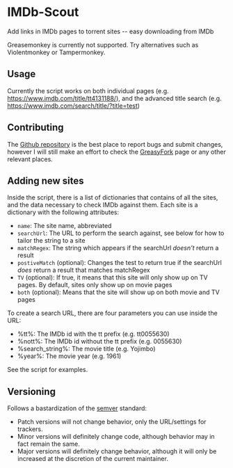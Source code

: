 # IMDb-Scout
Add links in IMDb pages to torrent sites -- easy downloading from IMDb

Greasemonkey is currently not supported. Try alternatives such as Violentmonkey or Tampermonkey.

## Usage

Currently the script works on both individual pages (e.g. https://www.imdb.com/title/tt4131188/), and the advanced title search (e.g. https://www.imdb.com/search/title/?title=test)

## Contributing

The [Github repository](https://github.com/kannibalox/IMDb-Scout) is the best place to report bugs and submit changes, however I will still make an effort to check the [GreasyFork](https://greasyfork.org/en/scripts/3967-imdb-scout) page or any other relevant places.

## Adding new sites

Inside the script, there is a list of dictionaries that contains of all the sites, and the data necessary to check IMDb against them.
Each site is a dictionary with the following attributes:
  - `name`: The site name, abbreviated
  - `searchUrl`: The URL to perform the search against, see below for how to tailor the string to a site
  - `matchRegex`: The string which appears if the searchUrl *doesn't* return a result
  - `postiveMatch` (optional): Changes the test to return true if the searchUrl *does* return a result that matches matchRegex
  - `TV` (optional): If true, it means that this site will only show up on TV pages. By default, sites only show up on movie pages
  - `both` (optional): Means that the site will show up on both movie and TV pages

To create a search URL, there are four parameters you can use inside the URL:
  - %tt%: The IMDb id with the tt prefix (e.g. tt0055630)
  - %nott%: The IMDb id without the tt prefix (e.g. 0055630)
  - %search_string%: The movie title (e.g. Yojimbo)
  - %year%: The movie year (e.g. 1961)

See the script for examples.

## Versioning
Follows a bastardization of the [semver](http://semver.org/) standard:
* Patch versions will not change behavior, only the URL/settings for trackers.
* Minor versions will definitely change code, although behavior may in fact remain the same.
* Major versions will definitely change behavior, although it will only be increased at the discretion of the current maintainer.

